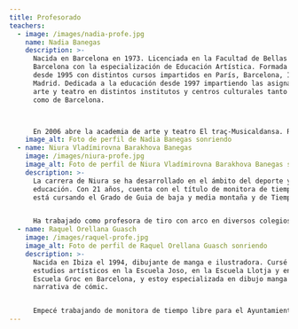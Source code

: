 ```yaml
---
title: Profesorado
teachers:
  - image: /images/nadia-profe.jpg
    name: Nadia Banegas
    description: >-
      Nacida en Barcelona en 1973. Licenciada en la Facultad de Bellas Artes de
      Barcelona con la especialización de Educación Artística. Formada en teatro
      desde 1995 con distintos cursos impartidos en París, Barcelona, Ibiza y
      Madrid. Dedicada a la educación desde 1997 impartiendo las asignaturas de
      arte y teatro en distintos institutos y centros culturales tanto de Ibiza
      como de Barcelona.



      En 2006 abre la academia de arte y teatro El traç-Musicaldansa. Realizando exposiciones y obras teatrales de los alumnos desde entonces y ganando distintos premios nacionales de teatro juvenil. Entre ellos cabe destacar el Primer Premio Nacional en 2014 y los Primeros Premios Autonómicos en 2009, 2014 y 2017. Así como las menciones obtenidas por La Mejor Labor Educativa otorgadas en 2011, 2012, 2013 y 2016. La escuela de verano se inicia en 2011 ofreciendo una enseñanza de calidad y dándole mucha importancia al trato con cada uno de los alumnos, adaptándose a sus distintas necesidades y edades y priorizando la buena relación entre el grupo.
    image_alt: Foto de perfil de Nadia Banegas sonriendo
  - name: Niura Vladímirovna Barakhova Banegas
    image: /images/niura-profe.jpg
    image_alt: Foto de perfil de Niura Vladímirovna Barakhova Banegas sonriendo
    description: >-
      La carrera de Niura se ha desarrollado en el ámbito del deporte y la
      educación. Con 21 años, cuenta con el título de monitora de tiempo libre y
      está cursando el Grado de Guia de baja y media montaña y de Tiempo Libre.


      Ha trabajado como profesora de tiro con arco en diversos colegios de Ibiza, además ha sido deportista de alto rendimiento, demostrando su habilidad para enseñar y su pasión por el deporte.
  - name: Raquel Orellana Guasch
    image: /images/raquel-profe.jpg
    image_alt: Foto de perfil de Raquel Orellana Guasch sonriendo
    description: >-
      Nacida en Ibiza el 1994, dibujante de manga e ilustradora. Cursé mis
      estudios artísticos en la Escuela Joso, en la Escuela Llotja y en la
      Escuela Groc en Barcelona, y estoy especializada en dibujo manga y
      narrativa de cómic. 


      Empecé trabajando de monitora de tiempo libre para el Ayuntamiento de Sant Josep de Sa Talaia en la escuela de verano de Can Raspalls. Estuve trabajando en la escuela de arte Novart en Barcelona desde el 2018 hasta el 2023. También he sido colorista (encargada de ponerle color a los cómics) de la editorial catalana Letrablanka, y sigo trabajando con proyectos para diferentes editoriales. Actualmente estoy dibujando y guionizando mi primer manga bajo el sello de una de las editoriales que comento anteriormente
---
```


